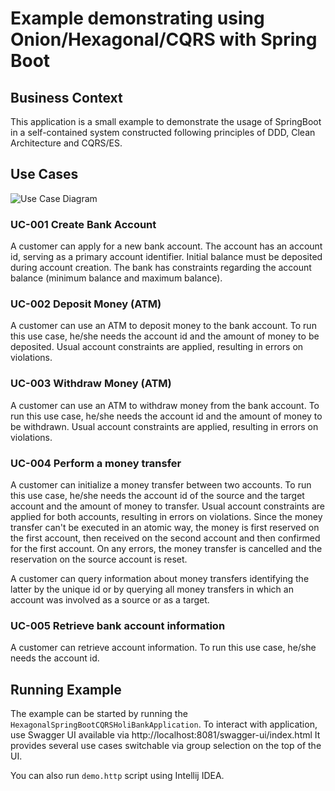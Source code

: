 # Example demonstrating using Onion/Hexagonal/CQRS with Spring Boot

## Business Context

This application is a small example to demonstrate the usage of SpringBoot in a self-contained
system constructed following principles of DDD, Clean Architecture and CQRS/ES.

## Use Cases 

![Use Case Diagram](./documentation/context-mapper/usecase.svg)

### UC-001 Create Bank Account

A customer can apply for a new bank account. The account has an account id, serving as a primary
account identifier. Initial balance must be deposited during account creation. The bank 
has constraints regarding the account balance (minimum balance and maximum balance).

### UC-002 Deposit Money (ATM)

A customer can use an ATM to deposit money to the bank account. To run this use case, he/she needs
the account id and the amount of money to be deposited. Usual account constraints are applied, resulting in
errors on violations.


### UC-003 Withdraw Money (ATM)

A customer can use an ATM to withdraw money from the bank account. To run this use case, he/she needs
the account id and the amount of money to be withdrawn. Usual account constraints are applied, resulting in
errors on violations.

### UC-004 Perform a money transfer

A customer can initialize a money transfer between two accounts. To run this use case, he/she needs 
the account id of the source and the target account and the amount of money to transfer. Usual account 
constraints are applied for both accounts, resulting in errors on violations. Since the money transfer 
can't be executed in an atomic way, the money is first reserved on the first account, then received on the 
second account and then confirmed for the first account. On any errors, the money transfer is cancelled
and the reservation on the source account is reset.

A customer can query information about money transfers identifying the latter by the unique id or by querying
all money transfers in which an account was involved as a source or as a target.

### UC-005 Retrieve bank account information

A customer can retrieve account information. To run this use case, he/she needs the account id.

## Running Example

The example can be started by running the `HexagonalSpringBootCQRSHoliBankApplication`.
To interact with application, use Swagger UI available via http://localhost:8081/swagger-ui/index.html
It provides several use cases switchable via group selection on the top of the UI.

You can also run `demo.http` script using Intellij IDEA.
